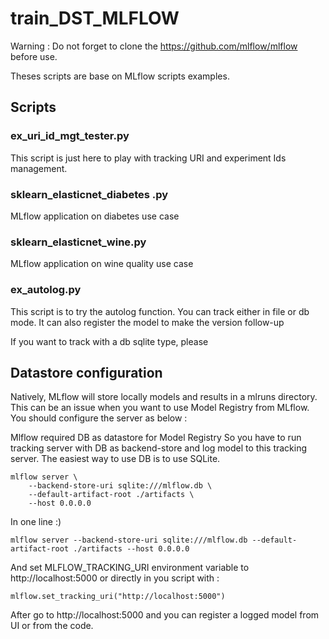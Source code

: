 # train_DST_MLFLOW
Warning : Do not forget to clone the https://github.com/mlflow/mlflow before use.

Theses scripts are base on MLflow scripts examples.

## Scripts
### ex_uri_id_mgt_tester.py
This script is just here to play with tracking URI and experiment Ids management.

### sklearn_elasticnet_diabetes .py
MLflow application on diabetes use case

### sklearn_elasticnet_wine.py
MLflow application on wine quality use case

### ex_autolog.py
This script is to try the autolog function. You can track either in file or db mode. It can also register the model to make the version follow-up

If you want to track with a db sqlite type, please


## Datastore configuration

Natively, MLflow will store locally models and results in a mlruns directory. This can be an issue when you want to use Model Registry from MLflow. You should configure the server as below :

Mlflow required DB as datastore for Model Registry So you have to run tracking server with DB as backend-store and log model to this tracking server. The easiest way to use DB is to use SQLite.

	mlflow server \
		--backend-store-uri sqlite:///mlflow.db \
		--default-artifact-root ./artifacts \
		--host 0.0.0.0

In one line :) 

	mlflow server --backend-store-uri sqlite:///mlflow.db --default-artifact-root ./artifacts --host 0.0.0.0

And set MLFLOW_TRACKING_URI environment variable to http://localhost:5000 or directly in you script with :

	mlflow.set_tracking_uri("http://localhost:5000")

After go to http://localhost:5000 and you can register a logged model from UI or from the code.
